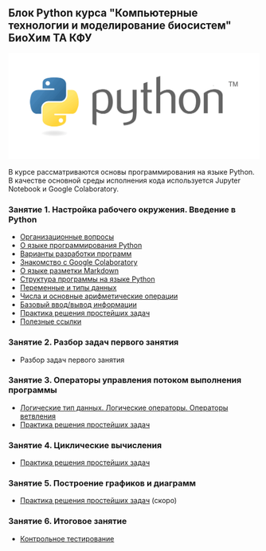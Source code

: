 ## Блок Python курса "Компьютерные технологии и моделирование биосистем" БиоХим ТА КФУ

<img src="./img/python_logo.png"/>

В курсе рассматриваются основы программирования на языке Python. В качестве основной среды исполнения кода используется Jupyter Notebook и Google Colaboratory.

### Занятие 1. Настройка рабочего окружения. Введение в Python

- [Организационные вопросы](./lesson1/lesson1.1.md)
- [О языке программирования Python](./lesson1/lesson1.2.md)
- [Варианты разработки программ](./lesson1/lesson1.3.md)
- [Знакомство с Google Colaboratory](./lesson1/lesson1.4.md)
- [О языке разметки Markdown](./lesson1/lesson1.5.md)
- [Структура программы на языке Python](./lesson1/lesson1.6.md)
- [Переменные и типы данных](./lesson1/lesson1.7.md)
- [Числа и основные арифметические операции](./lesson1/lesson1.8.md)
- [Базовый ввод/вывод информации](./lesson1/lesson1.9.md)
- [Практика решения простейших задач](./lesson1/lesson1_tasks.ipynb)
- [Полезные ссылки](./lesson1/lesson1.10.md)

### Занятие 2. Разбор задач первого занятия

- Разбор задач первого занятия

### Занятие 3. Операторы управления потоком выполнения программы

- [Логические тип данных. Логические операторы. Операторы ветвления](./lesson3/lesson3.1.md)
- [Практика решения простейших задач](./lesson3/lesson3_tasks.ipynb)

### Занятие 4. Циклические вычисления

- [Практика решения простейших задач](./lesson4/lesson4_tasks.ipynb)

### Занятие 5. Построение графиков и диаграмм

- [Практика решения простейших задач](#) (скоро)

### Занятие 6. Итоговое занятие

- [Контрольное тестирование](https://www.classmarker.com/online-test/start/?quiz=9d7606102e5c4314)

